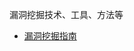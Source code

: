 漏洞挖掘技术、工具、方法等



* [漏洞挖掘指南](https://www.theseus.top/2021/12/24/%E6%BC%8F%E6%B4%9E%E6%8C%96%E6%8E%98%E6%8C%87%E5%8D%97)
